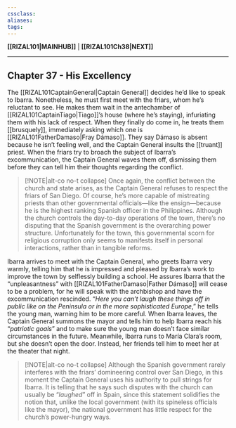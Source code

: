 ```yaml
---
cssclass:
aliases:
tags:
---
```

**[[RIZAL101|MAINHUB]]** | **[[RIZAL101Ch38|NEXT]]**

---
## Chapter 37 - His Excellency
The [[RIZAL101CaptainGeneral|Captain General]] decides he’d like to speak to Ibarra. Nonetheless, he must first meet with the friars, whom he’s reluctant to see. He makes them wait in the antechamber of [[RIZAL101CaptainTiago|Tiago]]’s house (where he’s staying), infuriating them with his lack of respect. When they finally do come in, he treats them [[brusquely]], immediately asking which one is [[RIZAL101FatherDamaso|Fray Dámaso]]. They say Dámaso is absent because he isn’t feeling well, and the Captain General insults the [[truant]] priest. When the friars try to broach the subject of Ibarra’s excommunication, the Captain General waves them off, dismissing them before they can tell him their thoughts regarding the conflict.

>[!NOTE|alt-co no-t collapse]
> Once again, the conflict between the church and state arises, as the Captain General refuses to respect the friars of San Diego. Of course, he’s more capable of mistreating priests than other governmental officials—like the ensign—because he is the highest ranking Spanish officer in the Philippines. Although the church controls the day-to-day operations of the town, there’s no disputing that the Spanish government is the overarching power structure. Unfortunately for the town, this governmental scorn for religious corruption only seems to manifests itself in personal interactions, rather than in tangible reforms.

Ibarra arrives to meet with the Captain General, who greets Ibarra very warmly, telling him that he is impressed and pleased by Ibarra’s work to improve the town by selflessly building a school. He assures Ibarra that the “unpleasantness” with [[RIZAL101FatherDamaso|Father Dámaso]] will cease to be a problem, for he will speak with the archbishop and have the excommunication rescinded. “*Here you can’t laugh these things off in public like on the Peninsula or in the more sophisticated Europe*,” he tells the young man, warning him to be more careful. When Ibarra leaves, the Captain General summons the mayor and tells him to help Ibarra reach his “*patriotic goals*” and to make sure the young man doesn’t face similar circumstances in the future. Meanwhile, Ibarra runs to María Clara’s room, but she doesn’t open the door. Instead, her friends tell him to meet her at the theater that night.

>[!NOTE|alt-co no-t collapse]
> Although the Spanish government rarely interferes with the friars’ domineering control over San Diego, in this moment the Captain General uses his authority to pull strings for Ibarra. It is telling that he says such disputes with the church can usually be “*laughed*” off in Spain, since this statement solidifies the notion that, unlike the local government (with its spineless officials like the mayor), the national government has little respect for the church’s power-hungry ways.